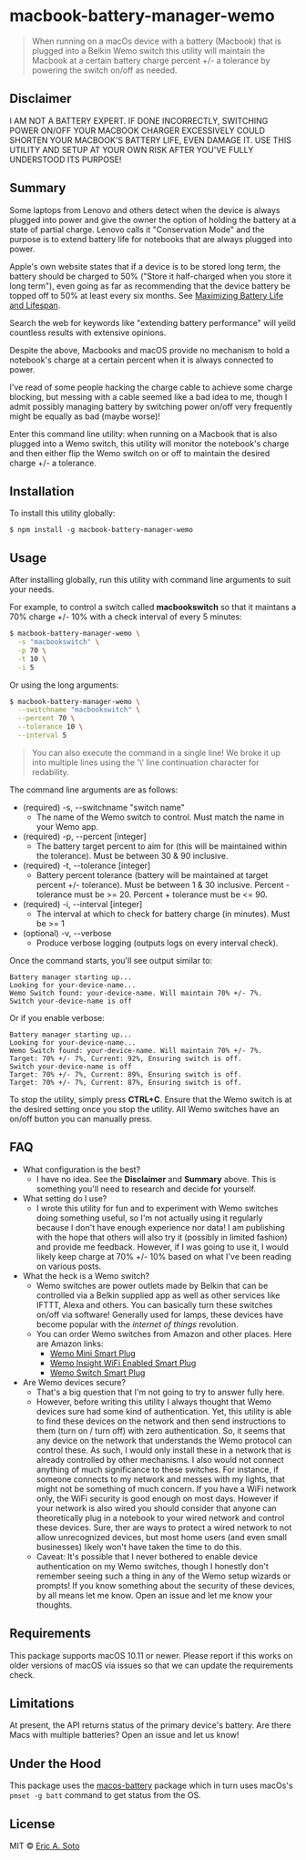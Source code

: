 # macbook-battery-manager-wemo

> When running on a macOs device with a battery (Macbook) that is plugged into a Belkin Wemo switch
> this utility will maintain the Macbook at a certain battery charge percent +/- a tolerance by 
> powering the switch on/off as needed. 

## Disclaimer

I AM NOT A BATTERY EXPERT. IF DONE INCORRECTLY, SWITCHING POWER ON/OFF YOUR MACBOOK CHARGER EXCESSIVELY COULD SHORTEN YOUR MACBOOK'S BATTERY LIFE, EVEN DAMAGE IT. USE THIS UTILITY AND SETUP AT YOUR OWN RISK AFTER YOU'VE FULLY UNDERSTOOD ITS PURPOSE! 

## Summary

Some laptops from Lenovo and others detect when the device is always plugged into power and give the owner the option of holding 
the battery at a state of partial charge. Lenovo calls it "Conservation Mode" and the purpose is to extend battery life for notebooks
that are always plugged into power.

Apple's own website states that if a device is to be stored long term, the battery should be charged to 50% ("Store it half-charged when you store it long term"), even going as far as
recommending that the device battery be topped off to 50% at least every six months. See [Maximizing Battery Life and Lifespan](https://www.apple.com/batteries/maximizing-performance/).

Search the web for keywords like "extending battery performance" will yeild countless results with extensive opinions.

Despite the above, Macbooks and macOS provide no mechanism to hold a notebook's charge at a certain percent when it is always connected to power.

I've read of some people hacking the charge cable to achieve some charge blocking, but messing with a cable seemed like a bad idea to me, though I admit possibly managing battery by switching power 
on/off very frequently might be equally as bad (maybe worse)!

Enter this command line utility: when running on a Macbook that is also plugged into a Wemo switch, this utility will monitor the notebook's charge and then either flip the Wemo switch on or off to maintain the desired charge +/- a tolerance.

## Installation

To install this utility globally:

```
$ npm install -g macbook-battery-manager-wemo
```

## Usage

After installing globally, run this utility with command line arguments to suit your needs. 

For example, to control a switch called **macbookswitch** so that it maintans a 70% charge
+/- 10% with a check interval of every 5 minutes:

```bash
$ macbook-battery-manager-wemo \
  -s "macbookswitch" \
  -p 70 \
  -t 10 \
  -i 5
```

Or using the long arguments:

```bash
$ macbook-battery-manager-wemo \
  --switchname "macbookswitch" \
  --percent 70 \
  --tolerance 10 \
  --interval 5

```

> You can also execute the command in a single line! We broke it up into multiple
> lines using the '\\' line continuation character for redability.

The command line arguments are as follows:
  
  - (required) -s, --switchname "switch name"
      - The name of the Wemo switch to control. Must match the name in your Wemo app.
  - (required) -p, --percent \[integer\]
      - The battery target percent to aim for (this will be maintained within the tolerance).
        Must be between 30 & 90 inclusive.
  - (required) -t, --tolerance \[integer\]
      - Battery percent tolerance (battery will be maintained at target percent +/- tolerance).
        Must be between 1 & 30 inclusive. Percent - tolerance must be >= 20. Percent + tolerance must be <= 90.
  - (required) -i, --interval \[integer\]
      - The interval at which to check for battery charge (in minutes). Must be >= 1
  - (optional) -v, --verbose
      - Produce verbose logging (outputs logs on every interval check).


Once the command starts, you'll see output similar to:
```text
Battery manager starting up...
Looking for your-device-name...
Wemo Switch found: your-device-name. Will maintain 70% +/- 7%.
Switch your-device-name is off
```

Or if you enable verbose:
```text
Battery manager starting up...
Looking for your-device-name...
Wemo Switch found: your-device-name. Will maintain 70% +/- 7%.
Target: 70% +/- 7%, Current: 92%, Ensuring switch is off.
Switch your-device-name is off
Target: 70% +/- 7%, Current: 89%, Ensuring switch is off.
Target: 70% +/- 7%, Current: 87%, Ensuring switch is off.
```

To stop the utility, simply press **CTRL+C**. Ensure that the Wemo switch is at the desired setting once you stop the utility. All Wemo switches
have an on/off button you can manually press.

## FAQ

- What configuration is the best?
  - I have no idea. See the **Disclaimer** and **Summary** above. This is something 
you'll need to research and decide for yourself.
- What setting do I use?
  - I wrote this utility for fun and to experiment with Wemo switches doing something useful, so I'm not actually using it 
  regularly because I don't have enough experience nor data! I am publishing
  with the hope that others will also try it (possibly in limited fashion) and provide me feedback. However, if I was going to use it, I would 
  likely keep charge at 70% +/- 10% based on what I've been reading on various posts. 
- What the heck is a Wemo switch?
  - Wemo switches are power outlets made by Belkin that can be controlled via a Belkin supplied app as well as other
  services like IFTTT, Alexa and others. You can basically turn these switches on/off via software! Generally used for lamps, these devices
  have become popular with the *internet of things* revolution.  
  - You can order Wemo switches from Amazon and other places. Here are Amazon links:
    - [Wemo Mini Smart Plug](https://amzn.to/2NaPZkd)
    - [Wemo Insight WiFi Enabled Smart Plug](https://amzn.to/2NHP8EM)
    - [Wemo Switch Smart Plug](https://amzn.to/2NMH1H4)
- Are Wemo devices secure?
  - That's a big question that I'm not going to try to answer fully here. 
  - However, before writing this utility I always thought that Wemo devices sure had some kind of authentication. Yet,
  this utility is able to find these devices on the network and then send instructions to them (turn on / turn off) with zero authentication. So, it seems that any device
  on the network that understands the Wemo protocol can control these. As such, I would only install these in a network that is already controlled
  by other mechanisms. I also would not connect anything of much significance to these switches. For instance, if someone connects to my network
  and messes with my lights, that might not be something of much concern. If you have a WiFi network only, the WiFi security is good enough on most days. However if your network is also wired
  you should consider that anyone can theoretically plug in a notebook to your wired network and control these devices. Sure, ther are ways to protect a wired network to not allow unrecognized devices,
  but most home users (and even small businesses) likely won't have taken the time to do this.
  - Caveat: It's possible that I never bothered to enable device authentication on my Wemo switches, though I honestly don't remember seeing such a thing in any of the Wemo setup wizards or prompts!
  If you know something about the security of these devices, by all means let me know. Open an issue and let me know your thoughts.

## Requirements

This package supports macOS 10.11 or newer. Please report if this works on older versions of macOS via issues so that we can update the requirements check.

## Limitations

At present, the API returns status of the primary device's battery. Are there Macs with multiple batteries? Open an issue and let us know!

## Under the Hood

This package uses the [macos-battery](https://www.npmjs.com/package/macos-battery) package which in turn uses macOs's `pmset -g batt` command to get status from the OS. 

## License

MIT © [Eric A. Soto](https://ericsoto.net/)
